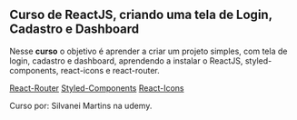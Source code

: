 ## Curso de ReactJS, criando uma tela de Login, Cadastro e Dashboard

Nesse **curso** o objetivo é aprender a criar um projeto simples, com tela de login, cadastro e dashboard, aprendendo a instalar o ReactJS, styled-components, react-icons e react-router.

[React-Router](https://reactrouter.com/en/main)
[Styled-Components](https://styled-components.com/)
[React-Icons](https://react-icons.github.io/react-icons/)

Curso por: Silvanei Martins na udemy.
  
  ##